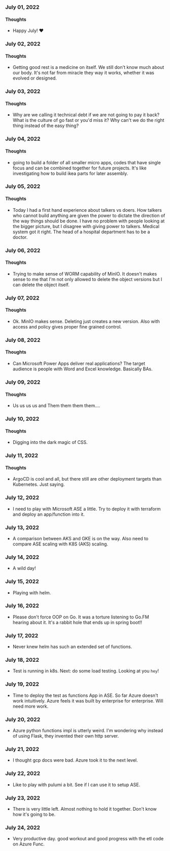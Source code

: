 ### July 01, 2022

#### Thoughts

- Happy July!  ❤

  



### July 02, 2022

#### Thoughts

- Getting good rest is a medicine on itself. We still don't know much about our body. It's not far from miracle they way it works, whether it was evolved or designed.



### July 03, 2022

#### Thoughts

- Why are we calling it technical debt if we are not going to pay it back? What is the culture of go fast or you'd miss it? Why can't we do the right thing instead of the easy thing?

  
### July 04, 2022

#### Thoughts

- going to build a folder of all smaller micro apps, codes that have single focus and can be combined together for future projects. It's like investigating how to build ikea parts for later assembly.
  
    

### July 05, 2022

#### Thoughts

- Today I had a first hand experience about talkers vs doers. How talkers who cannot build anything are given the power to dictate the direction of the way things should be done. I have no problem with people looking at the bigger picture, but I disagree with giving power to talkers. Medical system got it right. The head of a hospital department has to be a doctor. 

  

### July 06, 2022

#### Thoughts

- Trying to make sense of WORM capability of MinIO. It doesn't makes sense to me that I'm not only allowed to delete the object versions but I can delete the object itself.



### July 07, 2022

#### Thoughts

- Ok. MinIO makes sense. Deleting just creates a new version. Also with access and policy gives proper fine grained control.



### July 08, 2022

#### Thoughts

- Can Microsoft Power Apps deliver real applications? The target audience is people with Word and Excel knowledge. Basically BAs. 



### July 09, 2022

#### Thoughts

- Us us us us and Them them them them....



### July 10, 2022

#### Thoughts

- Digging into the dark magic of CSS.



### July 11, 2022

#### Thoughts

- ArgoCD is cool and all, but there still are other deployment targets than Kubernetes. Just saying.



### July 12, 2022

- I need to play with Microsoft ASE a little. Try to deploy it with terraform and deploy an app/function into it.



### July 13, 2022

- A comparison between AKS and GKE is on the way. Also need to compare ASE scaling with K8S (AKS) scaling.



### July 14, 2022

- A wild day! 



### July 15, 2022

- Playing with helm.



### July 16, 2022

- Please don't force OOP on Go. It was a torture listening to Go.FM hearing about it. It's a rabbit hole that ends up in spring boot!!

 

### July 17, 2022

- Never knew helm has such an extended set of functions. 



### July 18, 2022

- Test is running in k8s. Next: do some load testing. Looking at you `hey`!



### July 19, 2022

- Time to deploy the test as functions App in ASE. So far Azure doesn't work intuitively. Azure feels it was built by enterprise for enterprise. Will need more work.



### July 20, 2022

- Azure python functions impl is utterly weird. I'm wondering why instead of using Flask, they invented their own http server.



### July 21, 2022

- I thought gcp docs were bad. Azure took it to the next level. 



### July 22, 2022

- Like to play with pulumi a bit. See if I can use it to setup ASE.



### July 23, 2022

- There is very little left. Almost nothing to hold it together. Don't know how it's going to be.



### July 24, 2022

- Very productive day. good workout and good progress with the etl code on Azure Func.
